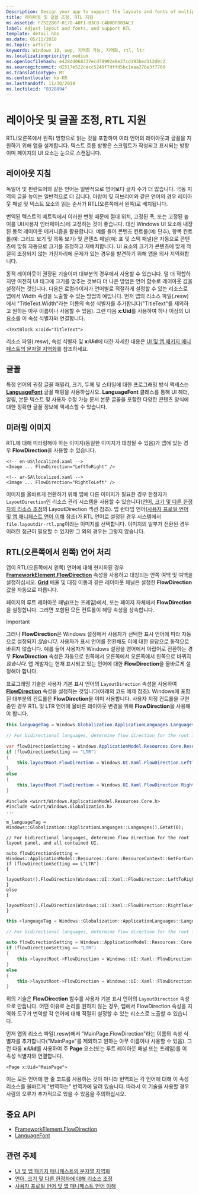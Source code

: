 ```yaml
---
Description: Design your app to support the layouts and fonts of multiple languages, including RTL (right-to-left) flow direction.
title: 레이아웃 및 글꼴 조정, RTL 지원
ms.assetid: F2522B07-017D-40F1-B3C8-C4D0DFD03AC3
label: Adjust layout and fonts, and support RTL
template: detail.hbs
ms.date: 05/11/2018
ms.topic: article
keywords: Windows 10, uwp, 지역화 가능, 지역화, rtl, ltr
ms.localizationpriority: medium
ms.openlocfilehash: e428dd068337ecd79992e8e27cd193bed112d9c2
ms.sourcegitcommit: d2517e522cacc5240f7dffd5bc1eaa278e3f7768
ms.translationtype: MT
ms.contentlocale: ko-KR
ms.lasthandoff: 11/30/2018
ms.locfileid: "8328894"
---
```

# <a name="adjust-layout-and-fonts-and-support-rtl"></a>레이아웃 및 글꼴 조정, RTL 지원
RTL(오른쪽에서 왼쪽) 방향으로 읽는 것을 포함하여 여러 언어의 레이아웃과 글꼴을 지원하기 위해 앱을 설계합니다. 텍스트 흐름 방향은 스크립트가 작성되고 표시되는 방향이며 페이지의 UI 요소는 눈으로 스캔됩니다.

## <a name="layout-guidelines"></a>레이아웃 지침
독일어 및 핀란드어와 같은 언어는 일반적으로 영어보다 글자 수가 더 많습니다. 극동 지역의 글꼴 높이는 일반적으로 더 깁니다. 아랍어 및 히브리어와 같은 언어의 경우 레이아웃 패널 및 텍스트 요소의 읽는 순서가 RTL(오른쪽에서 왼쪽)로 배치됩니다.

번역된 텍스트의 메트릭에서 이러한 변형 때문에 절대 위치, 고정된 폭, 또는 고정된 높이를 UI(사용자 인터페이스)에 고정하는 것이 좋습니다. 대신 Windows UI 요소에 내장된 동적 레이아웃 메커니즘을 활용합니다. 예를 들어 콘텐츠 컨트롤(예: 단추), 항목 컨트롤(예: 그리드 보기 및 목록 보기) 및 콘텐츠 패널(예: 표 및 스택 패널)은 자동으로 콘텐츠에 맞춰 자동으로 크기를 조정하고 재배치합니다. UI 요소의 크기가 콘텐츠에 맞게 적절히 조정되지 않는 가장자리에 문제가 있는 경우를 발견하기 위해 앱을 의사 지역화합니다.

동적 레이아웃이 권장된 기술이며 대부분의 경우에서 사용할 수 있습니다. 덜 더 적합하지만 여전히 UI 태그에 크기를 맞추는 것보다 더 나은 방법은 언어 함수로 레이아웃 값을 설정하는 것입니다. 다음은 로컬라이저가 언어별로 적절하게 설정할 수 있는 리소스로 앱에서 Width 속성을 노출할 수 있는 방법의 예입니다. 먼저 앱의 리소스 파일(.resw)에서 "TitleText.Width"라는 이름의 속성 식별자를 추가합니다("TitleText"를 제외하고 원하는 아무 이름이나 사용할 수 있음). 그런 다음 **x:Uid**를 사용하여 하나 이상의 UI 요소를 이 속성 식별자와 연결합니다.

```xaml
<TextBlock x:Uid="TitleText">
```

리소스 파일(.resw), 속성 식별자 및 **x:Uid**에 대한 자세한 내용은 [UI 및 앱 패키지 매니페스트의 문자열 지역화](../../app-resources/localize-strings-ui-manifest.md)를 참조하세요.

## <a name="fonts"></a>글꼴
특정 언어의 권장 글꼴 패밀리, 크기, 두께 및 스타일에 대한 프로그래밍 방식 액세스는 [**LanguageFont**](/uwp/api/Windows.Globalization.Fonts.LanguageFont?branch=live) 글꼴 매핑을 사용하십시오. **LanguageFont** 클래스를 통해 UI 헤더, 알림, 본문 텍스트 및 사용자 수정 가능 문서 본문 글꼴을 포함한 다양한 콘텐츠 양식에 대한 정확한 글꼴 정보에 액세스할 수 있습니다.

## <a name="mirroring-images"></a>미러링 이미지
RTL에 대해 미러링해야 하는 이미지(동일한 이미지가 대칭될 수 있음)가 앱에 있는 경우 **FlowDirection**을 사용할 수 있습니다.

```xaml
<!-- en-US\localized.xaml -->
<Image ... FlowDirection="LeftToRight" />

<!-- ar-SA\localized.xaml -->
<Image ... FlowDirection="RightToLeft" />
```

이미지를 올바르게 전환하기 위해 앱에 다른 이미지가 필요한 경우 한정자가 `LayoutDirection`인 리소스 관리 시스템을 사용할 수 있습니다([언어, 크기 및 다른 한정자의 리소스 조정](../../app-resources/tailor-resources-lang-scale-contrast.md#layoutdirection)의 LayoutDirection 섹션 참조). 앱 런타임 언어([사용자 프로필 언어 및 앱 매니페스트 언어 이해](manage-language-and-region.md) 참조)가 RTL 언어로 설정된 경우 시스템에서 `file.layoutdir-rtl.png`이라는 이미지를 선택합니다. 이미지의 일부가 전환된 경우 이러한 접근이 필요할 수 있지만 그 외의 경우는 그렇지 않습니다.

## <a name="handling-right-to-left-rtl-languages"></a>RTL(오른쪽에서 왼쪽) 언어 처리
앱이 RTL(오른쪽에서 왼쪽) 언어에 대해 현지화된 경우 [**FrameworkElement.FlowDirection**](/uwp/api/Windows.UI.Xaml.FrameworkElement.FlowDirection) 속성을 사용하고 대칭되는 안쪽 여백 및 여백을 설정하십시오. [**Grid**](/uwp/api/Windows.UI.Xaml.Controls.Grid?branch=live) 배율 및 대칭 이동과 같은 레이아웃 패널은 설정한 **FlowDirection** 값을 자동으로 따릅니다.

페이지의 루트 레이아웃 패널(또는 프레임)에서, 또는 페이지 자체에서 **FlowDirection**을 설정합니다. 그러면 포함된 모든 컨트롤이 해당 속성을 상속합니다.

> [!IMPORTANT]
> 그러나 **FlowDirection**은 Windows 설정에서 사용자가 선택한 표시 언어에 따라 자동으로 설정되지 *않습니다*. 사용자가 표시 언어를 전환해도 이에 대한 응답으로 동적으로 바뀌지 않습니다. 예를 들어 사용자가 Windows 설정을 영어에서 아랍어로 전환하는 경우 **FlowDirection** 속성은 자동으로 왼쪽에서 오른쪽에서 오른쪽에서 왼쪽으로 바뀌지 *않습니다*. 앱 개발자는 현재 표시되고 있는 언어에 대한 **FlowDirection**을 올바르게 설정해야 합니다.

프로그래밍 기술은 사용자 기본 표시 언어의 `LayoutDirection` 속성을 사용하여 [**FlowDirection**](/uwp/api/Windows.UI.Xaml.FrameworkElement.FlowDirection) 속성을 설정하는 것입니다(아래의 코드 예제 참조). Windows에 포함된 대부분의 컨트롤은 **FlowDirection**을 이미 사용합니다. 사용자 지정 컨트롤을 구현 중인 경우 RTL 및 LTR 언어에 올바른 레이아웃 변경을 위해 **FlowDirection**을 사용해야 합니다.

```csharp    
this.languageTag = Windows.Globalization.ApplicationLanguages.Languages[0];

// For bidirectional languages, determine flow direction for the root layout panel, and all contained UI.

var flowDirectionSetting = Windows.ApplicationModel.Resources.Core.ResourceContext.GetForCurrentView().QualifierValues["LayoutDirection"];
if (flowDirectionSetting == "LTR")
{
    this.layoutRoot.FlowDirection = Windows.UI.Xaml.FlowDirection.LeftToRight;
}
else
{
    this.layoutRoot.FlowDirection = Windows.UI.Xaml.FlowDirection.RightToLeft;
}
```

```cppwinrt
#include <winrt/Windows.ApplicationModel.Resources.Core.h>
#include <winrt/Windows.Globalization.h>
...

m_languageTag = Windows::Globalization::ApplicationLanguages::Languages().GetAt(0);

// For bidirectional languages, determine flow direction for the root layout panel, and all contained UI.

auto flowDirectionSetting = Windows::ApplicationModel::Resources::Core::ResourceContext::GetForCurrentView().QualifierValues().Lookup(L"LayoutDirection");
if (flowDirectionSetting == L"LTR")
{
    layoutRoot().FlowDirection(Windows::UI::Xaml::FlowDirection::LeftToRight);
}
else
{
    layoutRoot().FlowDirection(Windows::UI::Xaml::FlowDirection::RightToLeft);
}
```

```cpp
this->languageTag = Windows::Globalization::ApplicationLanguages::Languages->GetAt(0);

// For bidirectional languages, determine flow direction for the root layout panel, and all contained UI.

auto flowDirectionSetting = Windows::ApplicationModel::Resources::Core::ResourceContext::GetForCurrentView()->QualifierValues->Lookup("LayoutDirection");
if (flowDirectionSetting == "LTR")
{
    this->layoutRoot->FlowDirection = Windows::UI::Xaml::FlowDirection::LeftToRight;
}
else
{
    this->layoutRoot->FlowDirection = Windows::UI::Xaml::FlowDirection::RightToLeft;
}
```

위의 기술은 **FlowDirection** 함수를 사용자 기본 표시 언어의 `LayoutDirection` 속성으로 만듭니다. 어떤 이유로 논리를 원하지 않는 경우, 앱에서 FlowDirection 속성을 지역화 도구가 번역할 각 언어에 대해 적절히 설정할 수 있는 리소스로 노출할 수 있습니다.

먼저 앱의 리소스 파일(.resw)에서 "MainPage.FlowDirection"라는 이름의 속성 식별자를 추가합니다("MainPage"를 제외하고 원하는 아무 이름이나 사용할 수 있음). 그런 다음 **x:Uid**를 사용하여 주 **Page** 요소(또는 루트 레이아웃 패널 또는 프레임)를 이 속성 식별자와 연결합니다.

```xaml
<Page x:Uid="MainPage">
```

이는 모든 언어에 한 줄 코드를 사용하는 것이 아니라 번역되는 각 언어에 대해 이 속성 리소스를 올바르게 "번역하는" 번역가에 달려 있습니다. 따라서 이 기술을 사용할 경우 사람의 오류가 추가적으로 있을 수 있음을 주의하십시오.

## <a name="important-apis"></a>중요 API
* [FrameworkElement.FlowDirection](/uwp/api/Windows.UI.Xaml.FrameworkElement.FlowDirection)
* [LanguageFont](/uwp/api/Windows.Globalization.Fonts.LanguageFont?branch=live)

## <a name="related-topics"></a>관련 주제
* [UI 및 앱 패키지 매니페스트의 문자열 지역화](../../app-resources/localize-strings-ui-manifest.md)
* [언어, 크기 및 다른 한정자에 대해 리소스 조정](../../app-resources/tailor-resources-lang-scale-contrast.md)
* [사용자 프로필 언어 및 앱 매니페스트 언어 이해](manage-language-and-region.md)